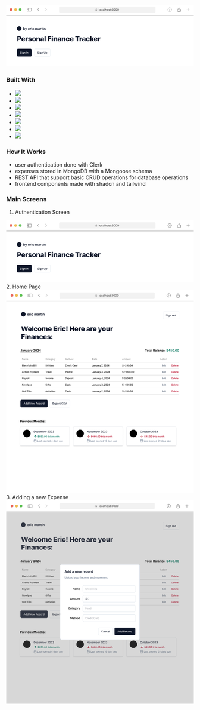 <br />
<div align="center">  
  <img src="/readme-images/auth.png" alt="auth"/>

</div>

### Built With
* <img src="https://img.shields.io/badge/React-20232A?style=for-the-badge&logo=react&logoColor=61DAFB" />
* <img src="https://img.shields.io/badge/TypeScript-007ACC?style=for-the-badge&logo=typescript&logoColor=white" />
* <img src="https://img.shields.io/badge/MongoDB-4EA94B?style=for-the-badge&logo=mongodb&logoColor=white" />
* <img src="https://img.shields.io/badge/Express%20js-000000?style=for-the-badge&logo=express&logoColor=white" />
* <img src="https://img.shields.io/badge/Node%20js-339933?style=for-the-badge&logo=nodedotjs&logoColor=white" />
* <img src="https://img.shields.io/badge/Tailwind_CSS-38B2AC?style=for-the-badge&logo=tailwind-css&logoColor=white" />
* <img src="https://img.shields.io/badge/shadcn%2Fui-000000?style=for-the-badge&logo=shadcnui&logoColor=white" /> 


<!-- GETTING STARTED -->
### How It Works
* user authentication done with Clerk
* expenses stored in MongoDB with a Mongoose schema
* REST API that support basic CRUD operations for database operations
* frontend components made with shadcn and tailwind

### Main Screens
1. Authentication Screen
<img src="/readme-images/auth.png" alt="auth" />
2. Home Page
<img src="/readme-images/home.png" alt="home" />
3. Adding a new Expense
<img src="/readme-images/form.png" alt="form" />
